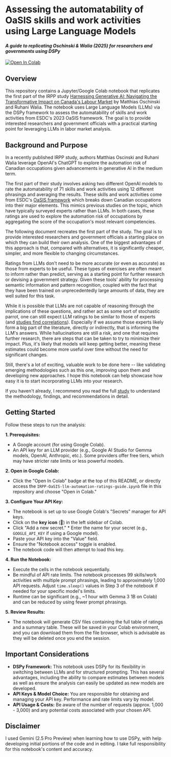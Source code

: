 # Assessing the automatability of OaSIS skills and work activities using Large Language Models  
#### *A guide to replicating Oschinski & Walia (2025) for researchers and governments using DSPy*

[![Open In Colab](https://colab.research.google.com/assets/colab-badge.svg)](https://colab.research.google.com/https://github.com/rchejfec/IRPP-oasis-llm-automation-ratings-guide/IRPP-OaSIS-llm-automation-ratings-guide.ipynb)

## Overview

This repository contains a Jupyter/Google Colab notebook that replicates the first part of the IRPP study [Harnessing Generative AI: Navigating the Transformative Impact on Canada's Labour Market](https://irpp.org/research-studies/harnessing-generative-ai/) by Matthias Oschinski and Ruhani Walia. The notebook uses Large Language Models (LLMs) via the DSPy framework to assess the automatability of skills and work activities from ESDC's 2023 OaSIS framework. The goal is to provide interested researchers and government officials with a practical starting point for leveraging LLMs in labor market analysis.

## Background and Purpose 
In a recently published IRPP study, authors Matthias Oscinski and Ruhani Walia  leverage OpenAI's ChatGPT to explore the automation risk of Canadian occupations given advancements in generative AI in the medium term.

The first part of their study involves asking two different OpenAI models to rate the automatability of 71 skills and work activities using 12 different phrasings and averaging the results. These skills and work activities come from ESDC's [OaSIS framework]( https://noc.esdc.gc.ca/Oasis/OasisWelcome) which breaks down Canadian occupations into their major elements. This mimics previous studies on the topic, which have typically surveyed experts rather than LLMs. In both cases, these ratings are used to explore the automation risk of occupations by aggregating the score of the occupation's most relevant competencies.

The following document recreates the first part of the study. The goal is to provide interested researchers and government officials a starting place on which they can build their own analysis. One of the biggest advantages of this approach is that, compared with alternatives, it is significantly cheaper, simpler, and more flexible to changing circumstances.

Ratings from LLMs don't need to be more accurate (or even as accurate) as those from experts to be useful. These types of exercises are often meant to inform rather than predict, serving as a starting point for further research or devising a government strategy. Given these tools' ability for processing semantic information and pattern recognition, coupled with the fact that they have been trained on unprecedentedly large amounts of data, they are well suited for this task.

While it is possible that LLMs are not capable of reasoning through the implications of these questions, and rather act as some sort of stochastic parrot, one can still expect LLM ratings to be similar to those of experts (and [studies find correlations]( https://arxiv.org/abs/2303.10130)). Especially if we assume those experts likely form a big part of the literature, directly or indirectly, that is informing the LLM's answers. While hallucinations are still a risk, and one that requires further research, there are steps that can be taken to try to minimize their impact. Plus, it's likely that models will keep getting better, meaning these estimates could become more useful over time without the need for significant changes.

Still, there's a lot of exciting, valuable work to be done here -- like validating emerging methodologies such as this one, improving upon them and developing new approaches. I hope this notebook can help showcase how easy it is to start incorporating LLMs into your research.

If you haven't already, I recommend you read the full [study](https://irpp.org/research-studies/harnessing-generative-ai/) to understand the methodology, findings, and recommendations in detail.

## Getting Started 
Follow these steps to run the analysis:

**1. Prerequisites:** 
  * A Google account (for using Google Colab). 
  * An API key for an LLM provider (e.g., Google AI Studio for Gemma models, OpenAI, Anthropic, etc.). Some providers offer free tiers, which may have stricter rate limits or less powerful models. 

**2. Open in Google Colab:** 
  * Click the "Open In Colab" badge at the top of this README, or directly access the `IRPP-OaSIS-llm-automation-ratings-guide.ipynb` file in this repository and choose "Open in Colab." 

**3. Configure Your API Key:** 
  * The notebook is set up to use Google Colab's "Secrets" manager for API keys. 
  * Click on the **key icon** (🔑) in the left sidebar of Colab. 
  * Click "Add a new secret." * Enter the name for your secret (e.g., `GOOGLE_API_KEY` if using a Google model). 
  * Paste your API key into the "Value" field. 
  * Ensure the "Notebook access" toggle is enabled. 
  * The notebook code will then attempt to load this key. 

**4. Run the Notebook:** 
  * Execute the cells in the notebook sequentially. 
  * Be mindful of API rate limits. The notebook processes 99 skills/work activities with multiple prompt phrasings, leading to approximately 1,000 API requests. Adjust `time.sleep()` values in Step 3 of the notebook if needed for your specific model's limits. 
  * Runtime can be significant (e.g., ~1 hour with Gemma 3 1B on Colab) and can be reduced by using fewer prompt phrasings.

**5. Review Results:** 
 * The notebook will generate CSV files containing the full table of ratings and a summary table. These will be saved in your Colab environment, and you can download them from the file browser, which is advisable as they will be deleted once you end the session. 

## Important Considerations
* **DSPy Framework:** This notebook uses DSPy for its flexibility in switching between LLMs and for structured prompting. This has several advantages, including the ability to compare estimates between models as well as ensure the analysis can easily be updated as new models are developed.
* **API Keys & Model Choice:** You are responsible for obtaining and managing your API key. Performance and rate limits vary by model. 
* **API Usage & Costs:** Be aware of the number of requests (approx. 1,000 - 3,000) and any potential costs associated with your chosen API. 

## Disclaimer
I used Gemini (2.5 Pro Preview) when learning how to use DSPy, with help developing initial portions of the code and in editing. I take full responsibility for this notebook's content and accuracy.
